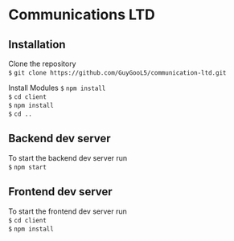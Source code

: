# Communications LTD

## Installation 

Clone the repository <br/>
`$` `git clone https://github.com/GuyGooL5/communication-ltd.git`

Install Modules
`$` `npm install` <br/>
`$` `cd client`<br/>
`$` `npm install`<br/>
`$` `cd ..`<br/>

## Backend dev server

To start the backend dev server run <br/>
`$` `npm start`

## Frontend dev server

To start the frontend dev server run <br/>
`$` `cd client` <br/>
`$` `npm install` <br/>
